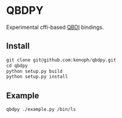 # QBDPY

Experimental cffi-based [QBDI](https://qbdi.quarkslab.com/) bindings.

## Install

```python
git clone git@github.com:kenoph/qbdpy.git
cd qbdpy
python setup.py build
python setup.py install
```

## Example

```sh
qbdpy ./example.py /bin/ls
```

